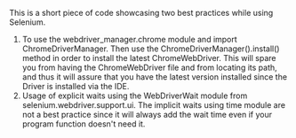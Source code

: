 This is a short piece of code showcasing two best practices while using Selenium.

1. To use the webdriver_manager.chrome module and import ChromeDriverManager. Then use the ChromeDriverManager().install() method in order to install the latest ChromeWebDriver.
   This will spare you from having the ChromeWebDriver file and from locating its path, and thus it will assure that you have the latest version installed since the Driver is installed via the IDE.
2. Usage of explicit waits using the WebDriverWait module from selenium.webdriver.support.ui. The implicit waits using time module are not a best practice since it will always add the wait time even if your program function
   doesn't need it. 
